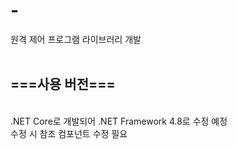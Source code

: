 # -
원격 제어 프로그램 라이브러리 개발<br><br>

<h2>===사용 버전===</h2><br>
.NET Core로 개발되어 .NET Framework 4.8로 수정 예정<br>
수정 시 참조 컴포넌트 수정 필요
